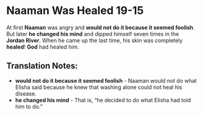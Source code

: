Naaman Was Healed 19-15
=========================


At first **Naaman** was angry and **would not do it because it seemed
foolish**. But later **he changed his mind** and dipped himself seven
times in the **Jordan River**. When he came up the last time, his skin
was completely **healed**!  **God** had healed him.

Translation Notes:
------------------

-   **would not do it because it seemed foolish** - Naaman would not do
    what Elisha said because he knew that washing alone could not heal
    his disease.
-   **he changed his mind** - That is, “he decided to do what Elisha had
    told him to do.”

